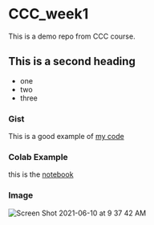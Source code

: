 # CCC_week1
This is a demo repo from CCC course.

## This is a second heading

* one
* two
* three

### Gist

This is a good example of [my code](https://gist.github.com/anonymousnips18/aa6cdb57e5c5d37615e36ebf50cef045)

### Colab Example

this is the [notebook](https://colab.research.google.com/drive/1JRIxbEX1JnCXhpeU3As5QzzO-c59Jjiw?usp=sharing)

### Image

![Screen Shot 2021-06-10 at 9 37 42 AM](https://user-images.githubusercontent.com/41929806/121563796-9e871c00-c9cf-11eb-99aa-6591f9c9064e.png)

